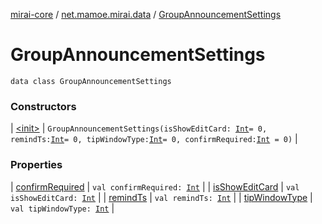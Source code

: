 [mirai-core](../../index.md) / [net.mamoe.mirai.data](../index.md) / [GroupAnnouncementSettings](./index.md)

# GroupAnnouncementSettings

`data class GroupAnnouncementSettings`

### Constructors

| [&lt;init&gt;](-init-.md) | `GroupAnnouncementSettings(isShowEditCard: `[`Int`](https://kotlinlang.org/api/latest/jvm/stdlib/kotlin/-int/index.html)` = 0, remindTs: `[`Int`](https://kotlinlang.org/api/latest/jvm/stdlib/kotlin/-int/index.html)` = 0, tipWindowType: `[`Int`](https://kotlinlang.org/api/latest/jvm/stdlib/kotlin/-int/index.html)` = 0, confirmRequired: `[`Int`](https://kotlinlang.org/api/latest/jvm/stdlib/kotlin/-int/index.html)` = 0)` |

### Properties

| [confirmRequired](confirm-required.md) | `val confirmRequired: `[`Int`](https://kotlinlang.org/api/latest/jvm/stdlib/kotlin/-int/index.html) |
| [isShowEditCard](is-show-edit-card.md) | `val isShowEditCard: `[`Int`](https://kotlinlang.org/api/latest/jvm/stdlib/kotlin/-int/index.html) |
| [remindTs](remind-ts.md) | `val remindTs: `[`Int`](https://kotlinlang.org/api/latest/jvm/stdlib/kotlin/-int/index.html) |
| [tipWindowType](tip-window-type.md) | `val tipWindowType: `[`Int`](https://kotlinlang.org/api/latest/jvm/stdlib/kotlin/-int/index.html) |

